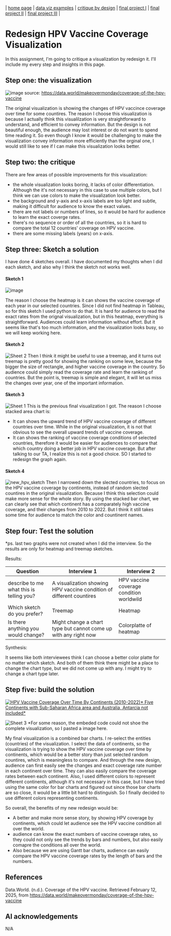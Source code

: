 | [home page](https://cmustudent.github.io/tswd-portfolio-templates/) | [data viz examples](dataviz-examples) | [critique by design](critique-by-design) | [final project I](final-project-part-one) | [final project II](final-project-part-two) | [final project III](final-project-part-three) |

# Redesign HPV Vaccine Coverage Visualization

In this assignment, I'm going to critique a visualization by redesign it. I'll include my every step and insights in this page.

## Step one: the visualization

![image](https://github.com/user-attachments/assets/fb445754-c364-49f0-88c5-5bc843089ee5)
source: https://data.world/makeovermonday/coverage-of-the-hpv-vaccine 

The original visualization is showing the changes of HPV vaccince coverage over time for some countires. The reason I choose this visualization is because I actually think this visualilzation is very straightforward to understand, and efficient to convey information. But the design is not beautiful enough, the audience may lost interest or do not want to spend time reading it. So even though I know it would be challenging to make the visualization convey information more efficiently than the orginal one, I would still like to see if I can make this visualization looks better. 

## Step two: the critique

There are few areas of possible improvements for this visualization:
- the whole visualization looks boring, it lacks of color differentiation. Although the it's not necessary in this case to use multiple colors, but I think we can use colors to make the visualization look better.
- the background and y-axis and x-axis labels are too light and subtle, making it difficult for audience to know the exact values.
- there are not labels or numbers of lines, so it would be hard for audience to learn the exact coverge rates.
- there's no sequence or order of all the countries, so it is hard to compare the total 12 countries' coverage on HPV vaccine.
- there are some missing labels (years) on x-axis. 

## Step three: Sketch a solution
I have done 4 sketches overall. I have documented my thoughts when I did each sketch, and also why I think the sketch not works well.

#### Sketch 1
![image](https://github.com/user-attachments/assets/ad302832-ca75-41a7-a648-1c3ce9dd3cc2)

The reason I choose the heatmap is it can shows the vaccine coverage of each year in our selected countries. Since I did not find heatmap in Tableau, so for this sketch I used python to do that. It is hard for audience to read the exact rates from the orignal visualization, but in this heatmap, everything is straightforward. Audiences could learn information without effort. But it seems like that's too much information, and the visualization looks busy, so we will keep working here. 

#### Sketch 2
![Sheet 2](https://github.com/user-attachments/assets/fe2fcfe4-6d2e-499f-a8f8-67b12e0b850b)
Then I think it might be useful to use a treemap, and it turns out treemap is pretty good for showing the ranking on some leve, because the bigger the size of rectangle, and higher vaccine coverage in the country. So audience could simply read the coverage rate and learn the ranking of countries. But the point is, treemap is simple and elegant, it will let us miss the changes over year, one of the important information.

#### Sketch 3
![Sheet 1](https://github.com/user-attachments/assets/84656f84-eecf-44c9-8d32-222d242b75fe)
This is the previous final visualization I got. The reason I choose stacked area chart is:
- It can shows the upward trend of HPV vaccine coverage of different countries over time. While in the original visualization, it is not that obvious to see the overall upward trends of vaccine coverage.
- It can shows the ranking of vaccine coverage conditions of selected countries, therefore it would be easier for audiences to compare that which country doing a better job in HPV vaccine coverage.
But after talking to our TA, I realize this is not a good choice. SO I started to redesign the graph again.

#### Sketch 4
![new_hpv_sketch](https://github.com/user-attachments/assets/b64d950c-7cd4-4dee-b0bf-de6fd3064c43)
Then I narrowed down the slected countries, to focus on the HPV vaccine coverage by continents, instead of random slected countires in the original visualization. Because I think this selection could make more sense for the whole story. By using the stacked bar chart, we can clearly see that which continent has a comparately high vaccine coverage, and their changes from 2010 to 2022. But I think it still takes some time for audience to match the color and countinent names. 

## Step four: Test the solution

*ps. last two graphs were not created when I did the interview. So the results are only for heatmap and treemap sketches.

Results: 

| Question | Interview 1 | Interview 2 |
|----------|-------------|-------------|
| describe to me what this is telling you?| A visualization showing HPV vaccine condition of different countires  | HPV vaccine coverage condition worldwild |
|Which sketch do you prefer?|    Treemap       |     Heatmap        |
|  Is there anything you would change? |      Might change a chart type but cannot come up with any right now       |  Colorplatte of heatmap           |

Synthesis: 

It seems like both interviewees think I can choose a better color platte for no matter which sketch. And both of them think there might be a place to change the chart type, but we did not come up with any. I might try to change a chart type later.

## Step five: build the solution

<div class='tableauPlaceholder' id='viz1739400261998' style='position: relative'><noscript><a href='#'><img alt='HPV Vaccine Coverage Over Time By Continents (2010-2022)* Five Continents with Sub-Saharan Africa area and Australia, Antarcia not included* ' src='https:&#47;&#47;public.tableau.com&#47;static&#47;images&#47;HP&#47;HPV_Vaccine_Coverage_Overtime_Continents&#47;Sheet3&#47;1_rss.png' style='border: none' /></a></noscript><object class='tableauViz'  style='display:none;'><param name='host_url' value='https%3A%2F%2Fpublic.tableau.com%2F' /> <param name='embed_code_version' value='3' /> <param name='site_root' value='' /><param name='name' value='HPV_Vaccine_Coverage_Overtime_Continents&#47;Sheet3' /><param name='tabs' value='no' /><param name='toolbar' value='yes' /><param name='static_image' value='https:&#47;&#47;public.tableau.com&#47;static&#47;images&#47;HP&#47;HPV_Vaccine_Coverage_Overtime_Continents&#47;Sheet3&#47;1.png' /> <param name='animate_transition' value='yes' /><param name='display_static_image' value='yes' /><param name='display_spinner' value='yes' /><param name='display_overlay' value='yes' /><param name='display_count' value='yes' /><param name='language' value='en-US' /><param name='filter' value='publish=yes' /></object></div>                
<script type='text/javascript'>                    
  var divElement = document.getElementById('viz1739400261998');                    
  var vizElement = divElement.getElementsByTagName('object')[0];                    
  vizElement.style.width='100%';vizElement.style.height=(divElement.offsetWidth*0.75)+'px';                    
  var scriptElement = document.createElement('script');                    
  scriptElement.src = 'https://public.tableau.com/javascripts/api/viz_v1.js';                    
  vizElement.parentNode.insertBefore(scriptElement, vizElement);                
</script>


![Sheet 3](https://github.com/user-attachments/assets/f46de5a0-33e9-40dc-99e9-2579c91d8b00)
*For some reason, the embeded code could not shoe the complete visualization, so I pasted a image here.

My final visualization is a combined bar charts. I re-select the entities (countries) of the visualization. I select the data of continents, so the visualization is trying to show the HPV vaccine coverage over time by continents, which would be a better story than just selected random countires, which is meaningless to compare. And through the new design, audience can first easily see the changes and exact coverage rate number in each continent over time. They can also easily compare the coverage rates between each continent. Also, I used different colors to represent different continents, although it's not necessary in this case, but I have tried using the same color for bar charts and figured out since those bar charts are so close, it would be a little bit hard to distinguish. So I finally decided to use different colors representing continents. 

So overall, the benefits of my new redesign would be:
- A better and make more sense story, by showing HPV coverage by continents, which could let audience see the HPV vaccine condition all over the world.
- audience can know the exact numbers of vaccine coverage rates, so they could not only see the trends by bars and numbers, but also easily comapre the conditions all over the world.
- Also because we are using Gantt bar charts, audience can easily compare the HPV vaccine coverage rates by the length of bars and the numbers.

## References
Data.World. (n.d.). Coverage of the HPV vaccine. Retrieved February 12, 2025, from https://data.world/makeovermonday/coverage-of-the-hpv-vaccine

## AI acknowledgements
N/A

